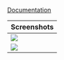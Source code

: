 [Documentation](https://github.com/luvaihassanali/Security-Dashboard/blob/master/Documentation/Dashboard%20Doc.pdf)

| Screenshots  |
| ------------- |
| ![](https://raw.githubusercontent.com/luvaihassanali/Security-Dashboard/master/Screenshots/dash%20w%20tooltip.png?token=AIO3IGGP67LBC7IXT5JJX2C5TGOYS) |
| ![](https://raw.githubusercontent.com/luvaihassanali/Security-Dashboard/master/Screenshots/search%20w%20result.PNG?token=AIO3IGFHQ2MPTYRJPEK77JC5TGOYW) |
